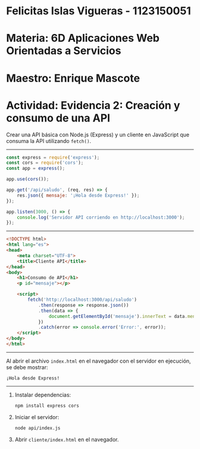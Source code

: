 # Felicitas Islas Vigueras - 1123150051
# Materia: 6D Aplicaciones Web Orientadas a Servicios
# Maestro: Enrique Mascote
# Actividad: Evidencia 2: Creación y consumo de una API



Crear una API básica con Node.js (Express) y un cliente en JavaScript que consuma la API utilizando `fetch()`.

---



```javascript
const express = require('express');
const cors = require('cors');
const app = express();

app.use(cors());

app.get('/api/saludo', (req, res) => {
    res.json({ mensaje: '¡Hola desde Express!' });
});

app.listen(3000, () => {
    console.log('Servidor API corriendo en http://localhost:3000');
});
```

---



```html
<!DOCTYPE html>
<html lang="es">
<head>
    <meta charset="UTF-8">
    <title>Cliente API</title>
</head>
<body>
    <h1>Consumo de API</h1>
    <p id="mensaje"></p>

    <script>
        fetch('http://localhost:3000/api/saludo')
            .then(response => response.json())
            .then(data => {
                document.getElementById('mensaje').innerText = data.mensaje;
            })
            .catch(error => console.error('Error:', error));
    </script>
</body>
</html>
```

---



Al abrir el archivo `index.html` en el navegador con el servidor en ejecución, se debe mostrar:

```
¡Hola desde Express!
```

---



1. Instalar dependencias:
   ```bash
   npm install express cors
   ```

2. Iniciar el servidor:
   ```bash
   node api/index.js
   ```

3. Abrir `cliente/index.html` en el navegador.
